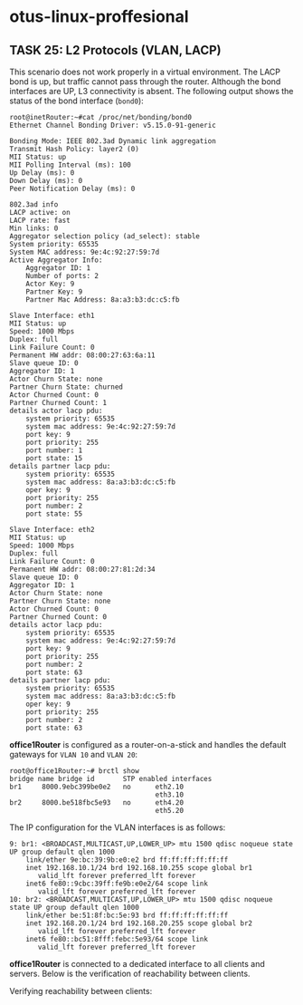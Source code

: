 # otus-linux-proffesional
## TASK 25: L2 Protocols (VLAN, LACP)

This scenario does not work properly in a virtual environment. The LACP bond is up, but traffic cannot pass through the router. Although the bond interfaces are UP, L3 connectivity is absent.
The following output shows the status of the bond interface (`bond0`):
```
root@inetRouter:~#cat /proc/net/bonding/bond0
Ethernet Channel Bonding Driver: v5.15.0-91-generic

Bonding Mode: IEEE 802.3ad Dynamic link aggregation
Transmit Hash Policy: layer2 (0)
MII Status: up
MII Polling Interval (ms): 100
Up Delay (ms): 0
Down Delay (ms): 0
Peer Notification Delay (ms): 0

802.3ad info
LACP active: on
LACP rate: fast
Min links: 0
Aggregator selection policy (ad_select): stable
System priority: 65535
System MAC address: 9e:4c:92:27:59:7d
Active Aggregator Info:
	Aggregator ID: 1
	Number of ports: 2
	Actor Key: 9
	Partner Key: 9
	Partner Mac Address: 8a:a3:b3:dc:c5:fb

Slave Interface: eth1
MII Status: up
Speed: 1000 Mbps
Duplex: full
Link Failure Count: 0
Permanent HW addr: 08:00:27:63:6a:11
Slave queue ID: 0
Aggregator ID: 1
Actor Churn State: none
Partner Churn State: churned
Actor Churned Count: 0
Partner Churned Count: 1
details actor lacp pdu:
    system priority: 65535
    system mac address: 9e:4c:92:27:59:7d
    port key: 9
    port priority: 255
    port number: 1
    port state: 15
details partner lacp pdu:
    system priority: 65535
    system mac address: 8a:a3:b3:dc:c5:fb
    oper key: 9
    port priority: 255
    port number: 2
    port state: 55

Slave Interface: eth2
MII Status: up
Speed: 1000 Mbps
Duplex: full
Link Failure Count: 0
Permanent HW addr: 08:00:27:81:2d:34
Slave queue ID: 0
Aggregator ID: 1
Actor Churn State: none
Partner Churn State: none
Actor Churned Count: 0
Partner Churned Count: 0
details actor lacp pdu:
    system priority: 65535
    system mac address: 9e:4c:92:27:59:7d
    port key: 9
    port priority: 255
    port number: 2
    port state: 63
details partner lacp pdu:
    system priority: 65535
    system mac address: 8a:a3:b3:dc:c5:fb
    oper key: 9
    port priority: 255
    port number: 2
    port state: 63
```

**office1Router** is configured as a router-on-a-stick and handles the default gateways for `VLAN 10` and `VLAN 20`:
```
root@office1Router:~# brctl show
bridge name	bridge id		STP enabled	interfaces
br1		8000.9ebc399be0e2	no		eth2.10
							        eth3.10
br2		8000.be518fbc5e93	no      eth4.20
                                    eth5.20
```
The IP configuration for the VLAN interfaces is as follows:
```
9: br1: <BROADCAST,MULTICAST,UP,LOWER_UP> mtu 1500 qdisc noqueue state UP group default qlen 1000
    link/ether 9e:bc:39:9b:e0:e2 brd ff:ff:ff:ff:ff:ff
    inet 192.168.10.1/24 brd 192.168.10.255 scope global br1
       valid_lft forever preferred_lft forever
    inet6 fe80::9cbc:39ff:fe9b:e0e2/64 scope link
       valid_lft forever preferred_lft forever
10: br2: <BROADCAST,MULTICAST,UP,LOWER_UP> mtu 1500 qdisc noqueue state UP group default qlen 1000
    link/ether be:51:8f:bc:5e:93 brd ff:ff:ff:ff:ff:ff
    inet 192.168.20.1/24 brd 192.168.20.255 scope global br2
       valid_lft forever preferred_lft forever
    inet6 fe80::bc51:8fff:febc:5e93/64 scope link
       valid_lft forever preferred_lft forever
```
**office1Router** is connected to a dedicated interface to all clients and servers. Below is the verification of reachability between clients.

Verifying reachability between clients:
